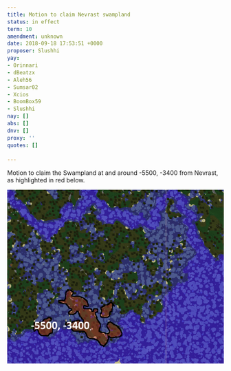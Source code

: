 ```yaml
---
title: Motion to claim Nevrast swampland
status: in effect
term: 10
amendment: unknown
date: 2018-09-18 17:53:51 +0000
proposer: Slushhi
yay:
- Orinnari
- dBeatzx
- Aleh56
- Sumsar02
- Xcios
- BoomBox59
- Slushhi
nay: []
abs: []
dnv: []
proxy: ''
quotes: []

---
```

Motion to claim the Swampland at and around -5500, -3400 from Nevrast, as highlighted in red below.

![](/uploads/m069.png)